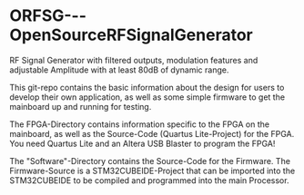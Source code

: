 # ORFSG---OpenSourceRFSignalGenerator
RF Signal Generator with filtered outputs, modulation features and adjustable Amplitude with at least 80dB of dynamic range. 

This git-repo contains the basic information about the design for users to develop their own application, as well as some simple firmware to get the mainboard up and running for testing. 

The FPGA-Directory contains information specific to the FPGA on the mainboard, as well as the Source-Code (Quartus Lite-Project) for the FPGA. You need Quartus Lite and an Altera USB Blaster to program the FPGA!

The "Software"-Directory contains the Source-Code for the Firmware. 
The Firmware-Source is a STM32CUBEIDE-Project that can be imported into the STM32CUBEIDE to be compiled and programmed into the main Processor. 